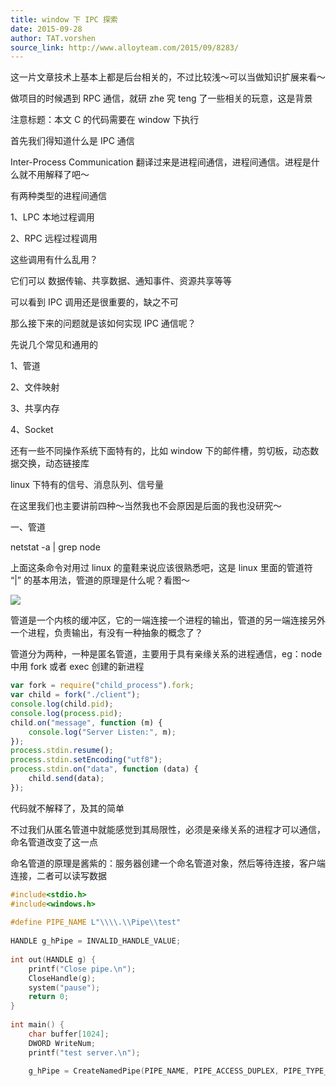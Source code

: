 ```yaml
---
title: window 下 IPC 探索
date: 2015-09-28
author: TAT.vorshen
source_link: http://www.alloyteam.com/2015/09/8283/
---
```


<!-- {% raw %} - for jekyll -->

这一片文章技术上基本上都是后台相关的，不过比较浅～可以当做知识扩展来看～

做项目的时候遇到 RPC 通信，就研 zhe 究 teng 了一些相关的玩意，这是背景

注意标题：本文 C 的代码需要在 window 下执行

首先我们得知道什么是 IPC 通信  

Inter-Process Communication 翻译过来是进程间通信，进程间通信。进程是什么就不用解释了吧～

有两种类型的进程间通信

1、LPC 本地过程调用

2、RPC 远程过程调用

这些调用有什么乱用？

它们可以 数据传输、共享数据、通知事件、资源共享等等

可以看到 IPC 调用还是很重要的，缺之不可

那么接下来的问题就是该如何实现 IPC 通信呢？

先说几个常见和通用的

1、管道

2、文件映射

3、共享内存

4、Socket

还有一些不同操作系统下面特有的，比如 window 下的邮件槽，剪切板，动态数据交换，动态链接库

linux 下特有的信号、消息队列、信号量

在这里我们也主要讲前四种～当然我也不会原因是后面的我也没研究～

一、管道

netstat -a | grep node

上面这条命令对用过 linux 的童鞋来说应该很熟悉吧，这是 linux 里面的管道符 “|” 的基本用法，管道的原理是什么呢？看图～

![](http://www.alloyteam.com/wp-content/uploads/2015/09/11.png)

管道是一个内核的缓冲区，它的一端连接一个进程的输出，管道的另一端连接另外一个进程，负责输出，有没有一种抽象的概念了？

管道分为两种，一种是匿名管道，主要用于具有亲缘关系的进程通信，eg：node 中用 fork 或者 exec 创建的新进程

```javascript
var fork = require("child_process").fork;
var child = fork("./client");
console.log(child.pid);
console.log(process.pid);
child.on("message", function (m) {
    console.log("Server Listen:", m);
});
process.stdin.resume();
process.stdin.setEncoding("utf8");
process.stdin.on("data", function (data) {
    child.send(data);
});
```

代码就不解释了，及其的简单

不过我们从匿名管道中就能感觉到其局限性，必须是亲缘关系的进程才可以通信，命名管道改变了这一点

命名管道的原理是酱紫的：服务器创建一个命名管道对象，然后等待连接，客户端连接，二者可以读写数据

```c
#include<stdio.h>
#include<windows.h>
 
#define PIPE_NAME L"\\\\.\\Pipe\\test"
 
HANDLE g_hPipe = INVALID_HANDLE_VALUE;
 
int out(HANDLE g) {
	printf("Close pipe.\n");
	CloseHandle(g);
	system("pause");
	return 0;
}
 
int main() {
	char buffer[1024];
	DWORD WriteNum;
	printf("test server.\n");
 
	g_hPipe = CreateNamedPipe(PIPE_NAME, PIPE_ACCESS_DUPLEX, PIPE_TYPE_BYTE | 
```


<!-- {% endraw %} - for jekyll -->